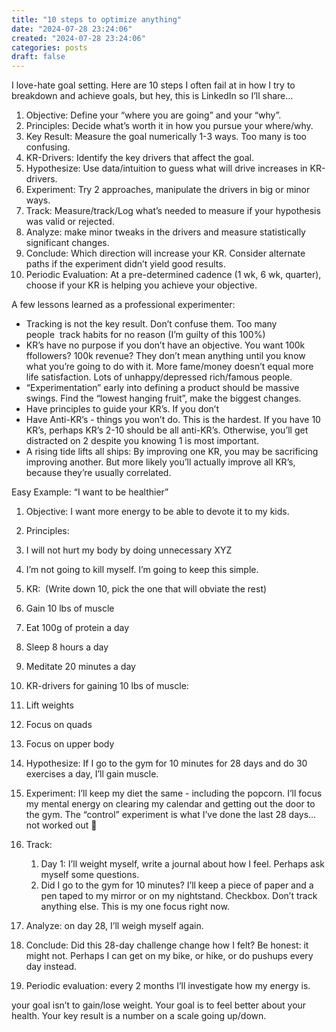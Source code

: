 ```yaml
---
title: "10 steps to optimize anything"
date: "2024-07-28 23:24:06"  
created: "2024-07-28 23:24:06"
categories: posts  
draft: false
---
```

I love-hate goal setting. Here are 10 steps I often fail at in how I try to breakdown and achieve goals, but hey, this is LinkedIn so I’ll share…

  

1. Objective: Define your “where you are going” and your “why”.
2. Principles: Decide what’s worth it in how you pursue your where/why.
3. Key Result: Measure the goal numerically 1-3 ways. Too many is too confusing.
4. KR-Drivers: Identify the key drivers that affect the goal.
5. Hypothesize: Use data/intuition to guess what will drive increases in KR-drivers.
6. Experiment: Try 2 approaches, manipulate the drivers in big or minor ways.
7. Track: Measure/track/Log what’s needed to measure if your hypothesis was valid or rejected.
8. Analyze: make minor tweaks in the drivers and measure statistically significant changes.
9. Conclude: Which direction will increase your KR. Consider alternate paths if the experiment didn’t yield good results.
10. Periodic Evaluation: At a pre-determined cadence (1 wk, 6 wk, quarter), choose if your KR is helping you achieve your objective. 

  

A few lessons learned as a professional experimenter:

  

- Tracking is not the key result. Don’t confuse them. Too many people  track habits for no reason (I’m guilty of this 100%)
- KR’s have no purpose if you don’t have an objective. You want 100k ffollowers? 100k revenue? They don’t mean anything until you know what you’re going to do with it. More fame/money doesn’t equal more life satisfaction. Lots of unhappy/depressed rich/famous people.
- “Experimentation” early into defining a product should be massive swings. Find the “lowest hanging fruit”, make the biggest changes.
- Have principles to guide your KR’s. If you don’t
- Have Anti-KR’s - things you won’t do. This is the hardest. If you have 10 KR’s, perhaps KR’s 2-10 should be all anti-KR’s. Otherwise, you’ll get distracted on 2 despite you knowing 1 is most important.
- A rising tide lifts all ships: By improving one KR, you may be sacrificing improving another. But more likely you’ll actually improve all KR’s, because they’re usually correlated.

  

Easy Example: “I want to be healthier”

  

1. Objective: I want more energy to be able to devote it to my kids.
2. Principles: 

1. I will not hurt my body by doing unnecessary XYZ
2. I’m not going to kill myself. I’m going to keep this simple.

4. KR:  (Write down 10, pick the one that will obviate the rest)

1. Gain 10 lbs of muscle
2. Eat 100g of protein a day
3. Sleep 8 hours a day
4. Meditate 20 minutes a day

6. KR-drivers for gaining 10 lbs of muscle:

1. Lift weights
2. Focus on quads
3. Focus on upper body

8. Hypothesize: If I go to the gym for 10 minutes for 28 days and do 30 exercises a day, I’ll gain muscle. 
9. Experiment: I’ll keep my diet the same - including the popcorn. I’ll focus my mental energy on clearing my calendar and getting out the door to the gym. The “control” experiment is what I’ve done the last 28 days…not worked out 🤣
10. Track: 
	1. Day 1: I’ll weight myself, write a journal about how I feel. Perhaps ask myself some questions.
	2. Did I go to the gym for 10 minutes? I’ll keep a piece of paper and a pen taped to my mirror or on my nightstand. Checkbox. Don’t track anything else. This is my one focus right now.
11. Analyze: on day 28, I’ll weigh myself again. 
12. Conclude: Did this 28-day challenge change how I felt? Be honest: it might not. Perhaps I can get on my bike, or hike, or do pushups every day instead.
13. Periodic evaluation: every 2 months I’ll investigate how my energy is.

  

your goal isn’t to gain/lose weight. Your goal is to feel better about your health. Your key result is a number on a scale going up/down.
